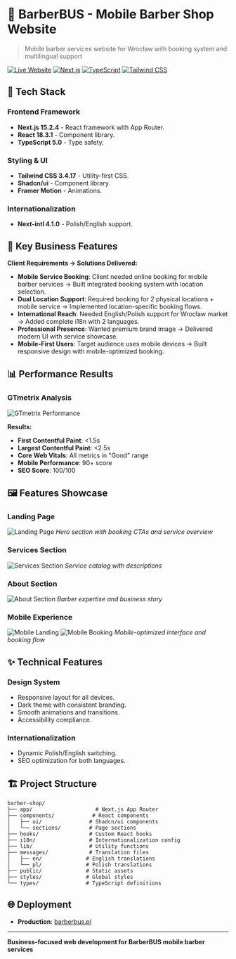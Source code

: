 # 💈 BarberBUS - Mobile Barber Shop Website

> Mobile barber services website for Wrocław with booking system and multilingual support

[![Live Website](https://img.shields.io/badge/🌐_Live_Site-barberbus.pl-blue?style=for-the-badge)](https://barberbus.pl)
[![Next.js](https://img.shields.io/badge/Next.js-15.2.4-black?style=for-the-badge&logo=next.js)](https://nextjs.org/)
[![TypeScript](https://img.shields.io/badge/TypeScript-5.0-blue?style=for-the-badge&logo=typescript)](https://www.typescriptlang.org/)
[![Tailwind CSS](https://img.shields.io/badge/Tailwind_CSS-3.4.17-38B2AC?style=for-the-badge&logo=tailwind-css)](https://tailwindcss.com/)

## 🚀 Tech Stack

### **Frontend Framework**
- **Next.js 15.2.4** - React framework with App Router.
- **React 18.3.1** - Component library.
- **TypeScript 5.0** - Type safety.

### **Styling & UI**
- **Tailwind CSS 3.4.17** - Utility-first CSS.
- **Shadcn/ui** - Component library.
- **Framer Motion** - Animations.

### **Internationalization**
- **Next-intl 4.1.0** - Polish/English support.

## 🎯 Key Business Features

**Client Requirements → Solutions Delivered:**

- **Mobile Service Booking**: Client needed online booking for mobile barber services → Built integrated booking system with location selection.
- **Dual Location Support**: Required booking for 2 physical locations + mobile service → Implemented location-specific booking flows.
- **International Reach**: Needed English/Polish support for Wrocław market → Added complete i18n with 2 languages.
- **Professional Presence**: Wanted premium brand image → Delivered modern UI with service showcase.
- **Mobile-First Users**: Target audience uses mobile devices → Built responsive design with mobile-optimized booking.


## 📊 Performance Results

### GTmetrix Analysis  
![GTmetrix Performance](public/readme/gtx.png)

**Results:**
- **First Contentful Paint**: <1.5s
- **Largest Contentful Paint**: <2.5s
- **Core Web Vitals**: All metrics in "Good" range
- **Mobile Performance**: 90+ score
- **SEO Score**: 100/100

## 🖼️ Features Showcase

### Landing Page
![Landing Page](./public/readme/landing.png)
*Hero section with booking CTAs and service overview*

### Services Section
![Services Section](./public/readme/ourservices.png)
*Service catalog with descriptions*

### About Section
![About Section](./public/readme/aboutme.png)
*Barber expertise and business story*

### Mobile Experience
![Mobile Landing](./public/readme/mobilelanding.PNG) ![Mobile Booking](./public/readme/mobilebookavisit.PNG)
*Mobile-optimized interface and booking flow*

## ✨ Technical Features

### **Design System**
- Responsive layout for all devices.
- Dark theme with consistent branding.
- Smooth animations and transitions.
- Accessibility compliance.

### **Internationalization** 
- Dynamic Polish/English switching.
- SEO optimization for both languages.


## 🏗️ Project Structure

```
barber-shop/
├── app/                    # Next.js App Router
├── components/            # React components
│   ├── ui/               # Shadcn/ui components
│   └── sections/         # Page sections
├── hooks/                # Custom React hooks
├── i18n/                 # Internationalization config
├── lib/                  # Utility functions
├── messages/             # Translation files
│   ├── en/              # English translations
│   └── pl/              # Polish translations
├── public/              # Static assets
├── styles/              # Global styles
└── types/               # TypeScript definitions
```

## 🌐 Deployment

- **Production**: [barberbus.pl](https://barberbus.pl)

---

**Business-focused web development for BarberBUS mobile barber services**

